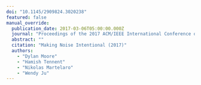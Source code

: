 ```yaml
---
doi: "10.1145/2909824.3020238"
featured: false
manual_override:
  publication_date: 2017-03-06T05:00:00.000Z
  journal: "Proceedings of the 2017 ACM/IEEE International Conference on Human-Robot Interaction"
  abstract: ""
  citation: "Making Noise Intentional (2017)"
  authors:
    - "Dylan Moore"
    - "Hamish Tennent"
    - "Nikolas Martelaro"
    - "Wendy Ju"
---
```


<!-- You can add additional content about this publication here if needed -->
